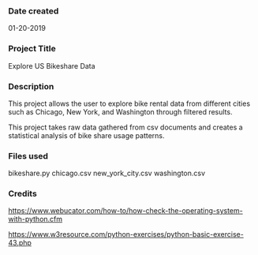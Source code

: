 ### Date created
01-20-2019

### Project Title
Explore US Bikeshare Data

### Description
This project allows the user to explore bike rental data from different cities such as Chicago, New York, and Washington through filtered results.

This project takes raw data gathered from csv documents and creates a statistical analysis of bike share usage patterns.   

### Files used
bikeshare.py
chicago.csv
new_york_city.csv
washington.csv

### Credits
https://www.webucator.com/how-to/how-check-the-operating-system-with-python.cfm

https://www.w3resource.com/python-exercises/python-basic-exercise-43.php

